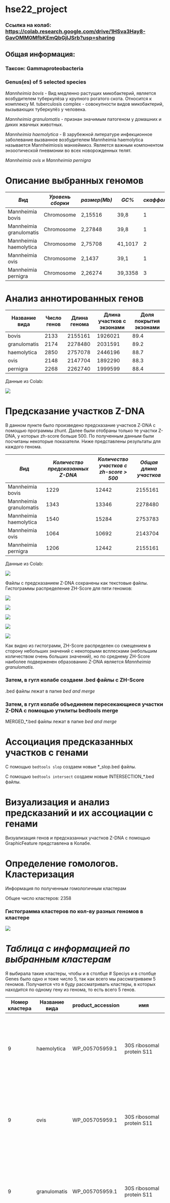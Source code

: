 # hse22_project

### Ссылка на колаб: https://colab.research.google.com/drive/1HSva3Hay8-GavOMM0MfbKEmQbGjIJSrb?usp=sharing
## Общая информация:
### Таксон: Gammaproteobacteria
### Genus(es) of 5 selected species
*Mannheimia bovis* - Вид медленно растущих микобактерий, является возбудителем туберкулёза у крупного рогатого скота. Относится к комплексу M. tuberculosis complex - совокупности видов микобактерий, вызывающих туберкулёз у человека.

*Mannheimia granulomatis* - признан значимым патогеном у домашних и диких жвачных животных.

*Mannheimia haemolytica* - В зарубежной литературе инфекционное заболевание вызванное возбудителем Mannheimia haemolytica называется Mannheimiosis манхеймиоз. Является важным компонентом энзоотической пневмонии во всех новорожденных телят.

*Mannheimia ovis*  и *Mannheimia pernigra* 
# Описание выбранных геномов

|***Вид***|***Уровень сборки***|***размер(Mb)***|***GC%***|***скаффолды***|***Название(Colab)***|
|---|---|---|---|---|---|
|Mannheimia bovis| Chromosome|2,15516|39,8|1|GCF_014541205.1|
|Mannheimia granulomatis|Chromosome|2,27848|39,8|1|GCF_011455695.1|
|Mannheimia haemolytica|Chromosome|2,75708|41,1017|2|GCF_002285575.1|
|Mannheimia ovis| Chromosome|2,1437|39,1|1|GCF_009828705.1|
|Mannheimia pernigra|  Chromosome|2,26274|39,3358|3|GCF_013378015.1|


# Анализ аннотированных генов  

Название вида | Число генов |	Длина генома | Длина участков с экзонами |	Доля покрытия экзонами
---|---|---|---|---
bovis	| 2133	| 2155161	| 1926021	| 89.4
granulomatis| 2174	| 2278480	| 2031591	| 89.2
haemolytica | 2850	| 2757078	| 2446196	| 88.7
ovis	| 2148	| 2147704	| 1892290 | 88.3
pernigra	| 2268	| 2262740 | 1999599	| 88.4

Данные из Colab:

![](https://github.com/shaggy99999/hse22_project/blob/main/pictures/2022-06-13_13-54-25.png)

# Предсказание участков Z-DNA
В данном пункте было произведено предсказание участков Z-DNA с помощью программы zhunt. Далее были отобраны только те участки Z-DNA, у которых zh-score больше 500. По полученным данным были посчитаны некоторые показатели. Ниже представлены результаты для каждого генома.
 
|***Вид***|***Количество предсказанных Z-DNA***|***Количество участков с zh-score > 500***|***Общая длина участков***|
|---|---|---|---|
|Mannheimia bovis| 1229 | 12442 | 2155161 |
|Mannheimia granulomatis| 1343 | 13346 | 2278480 |
|Mannheimia haemolytica| 1540 | 15284 | 2753783 |
|Mannheimia ovis| 1064 | 10692 | 2143704 |
|Mannheimia pernigra| 1206 | 12442 | 2155161 |

Данные из Colab:

![](https://github.com/shaggy99999/hse22_project/blob/main/pictures/2022-06-13_13-55-06.png)

Файлы с предсказанием Z-DNA сохранены как текстовые файлы.
Гистограммы распределение ZH-Score для пяти геномов:  
  
  
![](https://github.com/shaggy99999/hse22_project/blob/main/pictures/z1.png)

![](https://github.com/shaggy99999/hse22_project/blob/main/pictures/z2.png)

![](https://github.com/shaggy99999/hse22_project/blob/main/pictures/z3.png)

![](https://github.com/shaggy99999/hse22_project/blob/main/pictures/z4.png)

![](https://github.com/shaggy99999/hse22_project/blob/main/pictures/z5.png)
  
  
Как видно из гистограмм, ZH-Score распределен со смещением в сторону небольших значений с некоторыми всплесками (небольшим количеством очень больших значений), но по среднему ZH-Score наиболее подверженен образованию Z-DNA является *Mannheimia granulomatis*.  
  
 ### Затем, в гугл колабе создаем .bed файлы с ZH-Score
.bed файлы лежат в папке *bed and merge*

 ### Затем, в гугл колабе объединяем пересекающиеся участки Z-DNA с помощью утилиты bedtools merge
 
MERGED_\*.bed файлы лежат в папке *bed and merge*

# Ассоциация предсказанных участков с генами
С помощью ```bedtools slop``` создаем новые *_slop.bed файлы.

С помощью ```bedtools intersect``` создаем новые INTERSECTION_\*.bed файлы.
# Визуализация и анализ предсказаний и их ассоциации с генами
Визуализация генов и предсказанных участков Z-DNA с помощью GraphicFeature представлена в Колабе.
# Определение гомологов. Кластеризация
Информация по полученным гомологичным кластерам

Общее число кластеров: 2358

### Гистограмма кластеров по кол-ву разных геномов в кластере ###

![](https://github.com/shaggy99999/hse22_project/blob/main/pictures/sum.png)

# *Таблица с информацией по выбранным кластерам* #
Я выбирала такие кластеры, чтобы и в столбце # Speciуs и в столбце Genes было одно и тоже число 5, так как всего мы рассматриваем 5 геномов. Получается что я буду рассматривать кластеры, в которых находится по одному гену из генома, то есть всего 5 генов.
 
Номер кластера | Название вида | product_accession | имя | функция
---|---|---|---|---
9 | haemolytica | WP_005705959.1 | 30S ribosomal protein S11 | 30S рибосомальный белок S11 соединяет несколько разрозненных РНК-спиралей 16S рРНК и образует часть расщепления Shine-Dalgarno в рибосоме 70S
9 | ovis | WP_005705959.1 | 30S ribosomal protein S11 | 30S рибосомальный белок S11 соединяет несколько разрозненных РНК-спиралей 16S рРНК и образует часть расщепления Shine-Dalgarno в рибосоме 70S
9 | granulomatis | WP_005705959.1 | 30S ribosomal protein S11 | 30S рибосомальный белок S11 соединяет несколько разрозненных РНК-спиралей 16S рРНК и образует часть расщепления Shine-Dalgarno в рибосоме 70S
9 | pernigra | WP_005705959.1 | 30S ribosomal protein S11 | 30S рибосомальный белок S11 соединяет несколько разрозненных РНК-спиралей 16S рРНК и образует часть расщепления Shine-Dalgarno в рибосоме 70S
9 | bovis | WP_005705959.1 | 30S ribosomal protein S11 | 30S рибосомальный белок S11 соединяет несколько разрозненных РНК-спиралей 16S рРНК и образует часть расщепления Shine-Dalgarno в рибосоме 70S
601 | haemolytica | WP_006249544.1 | imidazole glycerol phosphate synthase subunit HisH| субъединица HisH обеспечивает деятельность амидотрансферазы глутамина которая производит аммиак необходимый к HisF для синтеза фосфата имидазол-глицерина и рибонуклеотида 5-аминоимидазол-4-карбоксамида
601 | ovis | WP_159629076.1 | imidazole glycerol phosphate synthase subunit HisH| субъединица HisH обеспечивает деятельность амидотрансферазы глутамина которая производит аммиак необходимый к HisF для синтеза фосфата имидазол-глицерина и рибонуклеотида 5-аминоимидазол-4-карбоксамида
601 | granulomatis | WP_165889356.1 | imidazole glycerol phosphate synthase subunit HisH| субъединица HisH обеспечивает деятельность амидотрансферазы глутамина которая производит аммиак необходимый к HisF для синтеза фосфата имидазол-глицерина и рибонуклеотида 5-аминоимидазол-4-карбоксамида
601 | pernigra | WP_176807515.1 | imidazole glycerol phosphate synthase subunit HisH| субъединица HisH обеспечивает деятельность амидотрансферазы глутамина которая производит аммиак необходимый к HisF для синтеза фосфата имидазол-глицерина и рибонуклеотида 5-аминоимидазол-4-карбоксамида
601 | bovis | WP_188156877.1| imidazole glycerol phosphate synthase subunit HisH| субъединица HisH обеспечивает деятельность амидотрансферазы глутамина которая производит аммиак необходимый к HisF для синтеза фосфата имидазол-глицерина и рибонуклеотида 5-аминоимидазол-4-карбоксамида
523 | haemolytica | WP_006250448.1	 | HTH-type transcriptional repressor FabR | функционально не охарактеризован
523 | ovis | WP_159628989.1 | HTH-type transcriptional repressor FabR | функционально не охарактеризован
523 | granulomatis | WP_165889426.1 | HTH-type transcriptional repressor FabR | функционально не охарактеризован
523 | pernigra | WP_176807632.1 | HTH-type transcriptional repressor FabR | функционально не охарактеризован
523 | bovis | WP_188157388.1 | HTH-type transcriptional repressor FabR | функционально не охарактеризован
1005 | haemolytica | WP_006248129.1 | glutamine-hydrolyzing GMP synthase | Включает активность GMP-синтазы (гидролиз глутамина). Участвует в биосинтетическом процессе GMP. Прогнозируется расположение в цитоплазме.
1005 | ovis | WP_159629730.1 | glutamine-hydrolyzing GMP synthase | Включает активность GMP-синтазы (гидролиз глутамина). Участвует в биосинтетическом процессе GMP. Прогнозируется расположение в цитоплазме.
1005 | granulomatis | WP_165888803.1 | glutamine-hydrolyzing GMP synthase | Включает активность GMP-синтазы (гидролиз глутамина). Участвует в биосинтетическом процессе GMP. Прогнозируется расположение в цитоплазме.
1005 | pernigra | WP_176808351.1 | glutamine-hydrolyzing GMP synthase | Включает активность GMP-синтазы (гидролиз глутамина). Участвует в биосинтетическом процессе GMP. Прогнозируется расположение в цитоплазме.
1005 | bovis | WP_188156165.1 | glutamine-hydrolyzing GMP synthase | Включает активность GMP-синтазы (гидролиз глутамина). Участвует в биосинтетическом процессе GMP. Прогнозируется расположение в цитоплазме.
311 | haemolytica | WP_006249362.1	 | 50S ribosomal protein L4 | функционально не охарактеризован
311 | ovis | WP_159628738.1	 | 50S ribosomal protein L4 | функционально не охарактеризован
311 | granulomatis | WP_027073853.1 | 50S ribosomal protein L4 | функционально не охарактеризован
311 | pernigra | WP_159628738.1	 | 50S ribosomal protein L4 | функционально не охарактеризован
311 | bovis | WP_188157226.1 | 50S ribosomal protein L4 | функционально не охарактеризован
491 | haemolytica | WP_006248507.1 | DNA polymerase III subunit delta' | катализирует ориентированное на ДНК расширение З'-конца цепи ДНК; субъединица дельта, кажется, взаимодействует с субъединицей гамма для переноса бета-субъединицы на ДНК
491 | ovis | WP_159628955.1 | DNA polymerase III subunit delta' | катализирует ориентированное на ДНК расширение З'-конца цепи ДНК; субъединица дельта, кажется, взаимодействует с субъединицей гамма для переноса бета-субъединицы на ДНК
491 | granulomatis | WP_165889928.1 | DNA polymerase III subunit delta' | катализирует ориентированное на ДНК расширение З'-конца цепи ДНК; субъединица дельта, кажется, взаимодействует с субъединицей гамма для переноса бета-субъединицы на ДНК
491 | pernigra | WP_176807658.1 | DNA polymerase III subunit delta' | катализирует ориентированное на ДНК расширение З'-конца цепи ДНК; субъединица дельта, кажется, взаимодействует с субъединицей гамма для переноса бета-субъединицы на ДНК
491 | bovis | WP_188157341.1 | DNA polymerase III subunit delta' | катализирует ориентированное на ДНК расширение З'-конца цепи ДНК; субъединица дельта, кажется, взаимодействует с субъединицей гамма для переноса бета-субъединицы на ДНК
3 | haemolytica | WP_006249240.1 | 50S ribosomal protein L20 | функционально не охарактеризован
3 | ovis | WP_005596075.1 | 50S ribosomal protein L20 | функционально не охарактеризован
3 | granulomatis | WP_165889142.1 | 50S ribosomal protein L20 | функционально не охарактеризован
3 | pernigra | WP_005596075.1 | 50S ribosomal protein L20 | функционально не охарактеризован
3 | bovis | WP_005596075.1 | 50S ribosomal protein L20 | функционально не охарактеризован
318 | haemolytica | WP_006248216.1 | metalloprotease TldD | функционально не охарактеризован
318 | ovis | WP_159628745.1 | metalloprotease TldD | функционально не охарактеризован
318 | granulomatis | WP_165889634.1 | metalloprotease TldD | функционально не охарактеризован
318 | pernigra | WP_176807748.1 | metalloprotease TldD | функционально не охарактеризован
318 | bovis | WP_188157220.1 | metalloprotease TldD | функционально не охарактеризован
1618 | haemolytica | WP_006250415.1 | - | -
1618 | ovis | WP_159631329.1 | LexA regulated protein | функционально не охарактеризован
1618 | granulomatis | WP_165889267.1 | LexA regulated protein | функционально не охарактеризован
1618 | pernigra | WP_176808951.1 | LexA regulated protein | функционально не охарактеризован
1618 | bovis | WP_025236558.1 | LexA regulated protein | функционально не охарактеризован
61 | haemolytica | WP_006250404.1 | flavodoxin-dependent (E)-4-hydroxy-3-methylbut-2-enyl-diphosphate synthase | функционально не охарактеризован
61 | ovis | WP_159628463.1 | flavodoxin-dependent (E)-4-hydroxy-3-methylbut-2-enyl-diphosphate synthase | функционально не охарактеризован
61 | granulomatis | WP_165889278.1 | flavodoxin-dependent (E)-4-hydroxy-3-methylbut-2-enyl-diphosphate synthase | функционально не охарактеризован
61 | pernigra | WP_176807322.1 | flavodoxin-dependent (E)-4-hydroxy-3-methylbut-2-enyl-diphosphate synthase | функционально не охарактеризован
61 | bovis | WP_188156784.1 | flavodoxin-dependent (E)-4-hydroxy-3-methylbut-2-enyl-diphosphate synthase | функционально не охарактеризован
	
# Множественное белковое выравнивание

Для каждого выбранного кластера было произведено множественное белоковое выравнивание на сайте https://www.ebi.ac.uk/Tools/msa/clustalo/ . В качестве алгоритма для выравнивания был выбран алгоритм ```ClustalW with character counts```. 

Номер кластера | Визуализация
---|---
0 |  <img width="359" alt="image" src="https://github.com/shaggy99999/hse22_project/blob/main/pictures/cl1.1.png">
0 |  <img width="374" alt="image" src="https://github.com/shaggy99999/hse22_project/blob/main/pictures/cl1.2.png">
0 |  <img width="380" alt="image" src="https://github.com/shaggy99999/hse22_project/blob/main/pictures/cl1.3.png">
1 |  <img width="359" alt="image" src="https://github.com/shaggy99999/hse22_project/blob/main/pictures/cl2.1.png">
1 |  <img width="374" alt="image" src="https://github.com/shaggy99999/hse22_project/blob/main/pictures/cl2.2.png">
1 |  <img width="380" alt="image" src="https://github.com/shaggy99999/hse22_project/blob/main/pictures/cl2.3.png">
2 |  -
3 |  <img width="359" alt="image" src="https://github.com/shaggy99999/hse22_project/blob/main/pictures/cl4.1.png">
3 |  <img width="374" alt="image" src="https://github.com/shaggy99999/hse22_project/blob/main/pictures/cl4.2.png">
3 |  <img width="380" alt="image" src="https://github.com/shaggy99999/hse22_project/blob/main/pictures/cl4.3.png">
4 |  <img width="359" alt="image" src="https://github.com/shaggy99999/hse22_project/blob/main/pictures/cl5.1.png">
4 |  <img width="374" alt="image" src="https://github.com/shaggy99999/hse22_project/blob/main/pictures/cl5.2.png">
4 |  <img width="380" alt="image" src="https://github.com/shaggy99999/hse22_project/blob/main/pictures/cl5.3.png">
5 |  -
6 |  <img width="359" alt="image" src="https://github.com/shaggy99999/hse22_project/blob/main/pictures/cl7.1.png">
6 |  <img width="374" alt="image" src="https://github.com/shaggy99999/hse22_project/blob/main/pictures/cl7.2.png">
6 |  <img width="380" alt="image" src="https://github.com/shaggy99999/hse22_project/blob/main/pictures/cl7.3.png">
7 |  -
8 |  <img width="359" alt="image" src="https://github.com/shaggy99999/hse22_project/blob/main/pictures/cl9.1.png">
8 |  <img width="374" alt="image" src="https://github.com/shaggy99999/hse22_project/blob/main/pictures/cl9.2.png">
8 |  <img width="380" alt="image" src="https://github.com/shaggy99999/hse22_project/blob/main/pictures/cl9.3.png">
9 |  <img width="359" alt="image" src="https://github.com/shaggy99999/hse22_project/blob/main/pictures/cl10.1.png">
9 |  <img width="374" alt="image" src="https://github.com/shaggy99999/hse22_project/blob/main/pictures/cl10.2.png">
9 |  <img width="380" alt="image" src="https://github.com/shaggy99999/hse22_project/blob/main/pictures/cl10.1.png">

На каждом рисунке выше отрисован ген из генома, попадающий в соотвествующий кластер. На каждом гене, отрисованы все z-dna с их zh-score. Такая визуализация помогает увидеть где именно находится участок z-dna относительно гена. Каждый ген подписан по следующему принципу: gene + LOCUS(из файла gbff), где LOCUS отвечает за то, к какому геному принадлежит ген. Из визуализации и координат можно заметить, что во многих случаях z-dna попадает на экзон интрон и промоутер.

